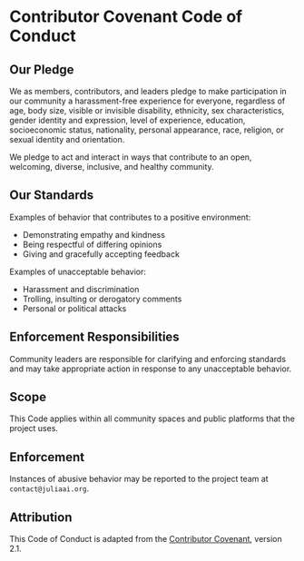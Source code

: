 # Contributor Covenant Code of Conduct

## Our Pledge

We as members, contributors, and leaders pledge to make participation in our community a harassment-free experience for everyone, regardless of age, body size, visible or invisible disability, ethnicity, sex characteristics, gender identity and expression, level of experience, education, socioeconomic status, nationality, personal appearance, race, religion, or sexual identity and orientation.

We pledge to act and interact in ways that contribute to an open, welcoming, diverse, inclusive, and healthy community.

## Our Standards

Examples of behavior that contributes to a positive environment:
- Demonstrating empathy and kindness
- Being respectful of differing opinions
- Giving and gracefully accepting feedback

Examples of unacceptable behavior:
- Harassment and discrimination
- Trolling, insulting or derogatory comments
- Personal or political attacks

## Enforcement Responsibilities

Community leaders are responsible for clarifying and enforcing standards and may take appropriate action in response to any unacceptable behavior.

## Scope

This Code applies within all community spaces and public platforms that the project uses.

## Enforcement

Instances of abusive behavior may be reported to the project team at `contact@juliaai.org`.

## Attribution

This Code of Conduct is adapted from the [Contributor Covenant](https://www.contributor-covenant.org), version 2.1.